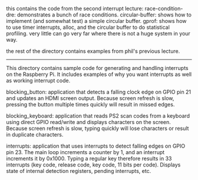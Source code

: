 this contains the code from the second interrupt lecture:
	race-condition-dre: demonstrates a bunch of race conditions.
	circular-buffer: shows how to implement (and somewhat test) a simple
		circular buffer.
	gprof: shows how to use timer interrupts, alloc, and the circular
	buffer to do statistical profiling.   very little can go very far
	where there is not a huge system in your way.


the rest of the directory contains examples from phil's previous lecture.

-------------------------------------------------------------------

This directory contains sample code for generating and handling interrupts
on the Raspberry Pi. It includes examples of why you want interrupts as
well as working interrupt code.

blocking_button: application that detects a falling clock edge on GPIO pin
                 21 and updates an HDMI screen output. Because screen refresh
                 is slow, pressing the button multiple times quickly will
                 result in missed edges.

blocking_keyboard: application that reads PS2 scan codes from a keyboard using
                 direct GPIO read/write and displays characters on the screen.
                 Because screen refresh is slow, typing quickly will lose 
                 characters or result in duplicate characters.

interrupts: application that uses interrupts to detect falling edges on GPIO
                 pin 23. The main loop increments a counter by 1, and an interrupt
                 increments it by 0x1000. Typing a regular key therefore results
                 in 33 interrupts (key code, release code, key code, 11 bits
                 per code). Displays state of internal detection registers,
                 pending interrupts, etc.

